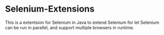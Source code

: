 # Selenium-Extensions

This is a extentsion for Selenium in Java to extend Selenium for let Selenium can be run in parallel, and support multiple browsers in runtime.
